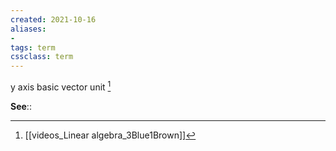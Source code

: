 ```yaml
---
created: 2021-10-16
aliases:
- 
tags: term
cssclass: term
---
```


y axis basic vector unit [^1]

**See**::

[^1]: [[videos_Linear algebra_3Blue1Brown]]

